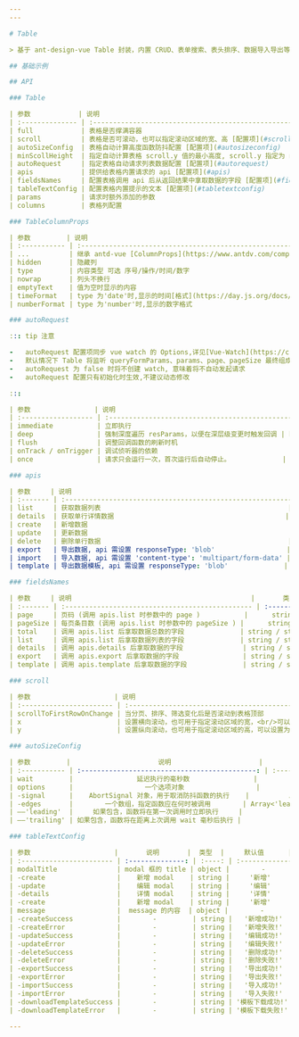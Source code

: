 ```yaml
---
---

# Table

> 基于 ant-design-vue Table 封装，内置 CRUD、表单搜索、表头排序、数据导入导出等功能

## 基础示例

## API

### Table

| 参数            | 说明                                                                        |                  类型                   | 默认值 | 版本 | global |
| :-------------- | :-------------------------------------------------------------------------- | :-------------------------------------: | :----: | :--: | :----: |
| full            | 表格是否撑满容器                                                            |                 boolean                 | false  |  -   |   \*   |
| scroll          | 表格是否可滚动，也可以指定滚动区域的宽、高 [配置项](#scroll)                |                 object                  |   -    |  -   |   \*   |
| autoSizeConfig  | 表格自动计算高度函数防抖配置 [配置项](#autosizeconfig)                      |                 object                  |   -    |  -   |   \*   |
| minScollHeight  | 指定自动计算表格 scroll.y 值的最小高度, scroll.y 指定为 number 时该值不生效 |                 number                  |   50   |  -   |   \*   |
| autoRequest     | 指定表格自动请求列表数据配置 [配置项](#autorequest)                         |             false / object              |   -    |  -   |   \*   |
| apis            | 提供给表格内置请求的 api [配置项](#apis)                                    |                 object                  |   -    |  -   |   -    |
| fieldsNames     | 配置表格调用 api 后从返回结果中拿取数据的字段 [配置项](#fieldsnames)        |                 object                  |   -    |  -   |   \*   |
| tableTextConfig | 配置表格内置提示的文本 [配置项](#tabletextconfig)                           |                 object                  |   -    |  -   |   \*   |
| params          | 请求时额外添加的参数                                                        |                 object                  |   -    |  -   |   -    |
| columns         | 表格列配置                                                                  | [TableColumnProps](#tablecolumnprops)[] |   -    |  -   |   -    |

### TableColumnProps

| 参数         | 说明                                                                           |                                                      类型                                                      | 默认值 | 版本 | global |
| :----------- | :----------------------------------------------------------------------------- | :------------------------------------------------------------------------------------------------------------: | :----: | :--: | :----: |
| ...          | 继承 antd-vue [ColumnProps](https://www.antdv.com/components/table-cn#column)  |                                                       -                                                        |   -    |  -   |   -    |
| hidden       | 隐藏列                                                                         |                                                    boolean                                                     |   -    |  -   |   -    |
| type         | 内容类型 可选 序号/操作/时间/数字                                              |                                    'index' / 'control' / 'date' / 'number'                                     |   -    |  -   |   -    |
| nowrap       | 列头不换行                                                                     |                                                    boolean                                                     |   -    |  -   |   -    |
| emptyText    | 值为空时显示的内容                                                             |                                                 VNode / string                                                 |   -    |  -   |   -    |
| timeFormat   | type 为'date'时,显示的时间[格式](https://day.js.org/docs/zh-CN/display/format) |                                                     string                                                     |   -    |  -   |   -    |
| numberFormat | type 为'number'时,显示的数字格式                                               | [Numeral.format](http://numeraljs.com/#format) / (val:Numeral,local: string/number) => string / number / VNode |   -    |  -   |   -    |

### autoRequest

::: tip 注意

-   autoRequest 配置项同步 vue watch 的 Options,详见[Vue-Watch](https://cn.vuejs.org/api/reactivity-core.html#watch);
-   默认情况下 Table 将监听 queryFormParams、params、page、pageSize 最终组成的参数 resParams 去调用 apis.list, 虽然内部只 watch 了 resParams,但由于依赖问题,apis.list 在发生变化时也会触发数据更新
-   autoRequest 为 false 时将不创建 watch, 意味着将不自动发起请求
-   autoRequest 配置只有初始化时生效,不建议动态修改

:::

| 参数                | 说明                                               |  类型   | 默认值 | 版本 | global |
| :------------------ | :------------------------------------------------- | :-----: | :----: | :--: | :----: |
| immediate           | 立即执行                                           | boolean |  true  |  -   |   \*   |
| deep                | 强制深度遍历 resParams，以便在深层级变更时触发回调 | boolean |   -    |  -   |   \*   |
| flush               | 调整回调函数的刷新时机                             | boolean |   -    |  -   |   \*   |
| onTrack / onTrigger | 调试侦听器的依赖                                   | boolean |   -    |  -   |   \*   |
| once                | 请求只会运行一次，首次运行后自动停止。             | boolean |   -    |  -   |   \*   |

### apis

| 参数     | 说明                                                       |                                类型                                 | 默认值 | 版本 | global |
| :------- | :--------------------------------------------------------- | :-----------------------------------------------------------------: | :----: | :--: | :----: |
| list     | 获取数据列表                                               | (params?:any,config?:AxiosRequestConfig) => Promise\<AxioResponse\> |   -    |  -   |   -    |
| details  | 获取单行详情数据                                           |  (data?:any,config?:AxiosRequestConfig) => Promise\<AxioResponse\>  |   -    |  -   |   -    |
| create   | 新增数据                                                   |  (data?:any,config?:AxiosRequestConfig) => Promise\<AxioResponse\>  |   -    |  -   |   -    |
| update   | 更新数据                                                   |  (data?:any,config?:AxiosRequestConfig) => Promise\<AxioResponse\>  |   -    |  -   |   -    |
| delete   | 删除单行数据                                               | (params?:any,config?:AxiosRequestConfig) => Promise\<AxioResponse\> |   -    |  -   |   -    |
| export   | 导出数据, api 需设置 responseType: 'blob'                  | (params?:any,config?:AxiosRequestConfig) => Promise\<AxioResponse\> |   -    |  -   |   -    |
| import   | 导入数据, api 需设置 'content-type': 'multipart/form-data' |  (data?:any,config?:AxiosRequestConfig) => Promise\<AxioResponse\>  |   -    |  -   |   -    |
| template | 导出数据模板, api 需设置 responseType: 'blob'              | (params?:any,config?:AxiosRequestConfig) => Promise\<AxioResponse\> |   -    |  -   |   -    |

### fieldsNames

| 参数     | 说明                                             |       类型        |   默认值   | 版本 | global |
| :------- | :----------------------------------------------- | :---------------: | :--------: | :--: | :----: |
| page     | 页码 (调用 apis.list 时参数中的 page )           |      string       |   'page'   |  -   |   -    |
| pageSize | 每页条目数 (调用 apis.list 时参数中的 pageSize ) |      string       | 'pageSize' |  -   |   -    |
| total    | 调用 apis.list 后拿取数据总数的字段              | string / string[] |  'total'   |  -   |   -    |
| list     | 调用 apis.list 后拿取数据列表的字段              | string / string[] |   'list'   |  -   |   -    |
| details  | 调用 apis.details 后拿取数据的字段               | string / string[] |   'data'   |  -   |   -    |
| export   | 调用 apis.export 后拿取数据的字段                | string / string[] |   'data'   |  -   |   -    |
| template | 调用 apis.template 后拿取数据的字段              | string / string[] |   'data'   |  -   |   -    |

### scroll

| 参数                     | 说明                                                                                                                                        |              类型               |    默认值     | 版本 | global |
| :----------------------- | :------------------------------------------------------------------------------------------------------------------------------------------ | :-----------------------------: | :-----------: | :--: | :----: |
| scrollToFirstRowOnChange | 当分页、排序、筛选变化后是否滚动到表格顶部                                                                                                  |             boolean             |     false     |  -   |   \*   |
| x                        | 设置横向滚动，也可用于指定滚动区域的宽，<br/>可以设置为像素值，百分比，true 和 'max-content'                                                | string / number / 'max-content' | 'max-content' |  -   |   \*   |
| y                        | 设置纵向滚动，也可用于指定滚动区域的高，可以设置为像素值。<br/>值为'auto'时将自动计算高度，<br/>注意 Table 的父容器需有高度或者为 flex 容器 |    string / number / 'auto'     |    'auto'     |  -   |   \*   |

### autoSizeConfig

| 参数         |                      说明                      |             类型              |    默认值    | 版本 | global |
| :----------- | :--------------------------------------------: | :---------------------------: | :----------: | :--: | :----: |
| wait         |                延迟执行的毫秒数                |            number             |     300      |  -   |   -    |
| options      |                  一个选项对象                  |            object             |      -       |  -   |   -    |
| -signal      |    AbortSignal 对象，用于取消防抖函数的执行    |          AbortSignal          |      -       |  -   |   -    |
| -edges       |        一个数组，指定函数应在何时被调用        | Array<'leading' \ 'trailing'> | ['trailing'] |  -   |   -    |
| ——'leading'  |     如果包含，函数将在第一次调用时立即执行     |               -               |      -       |  -   |   -    |
| ——'trailing' | 如果包含，函数将在距离上次调用 wait 毫秒后执行 |               -               |      -       |  -   |   -    |

### tableTextConfig

| 参数                     |       说明       |  类型  |     默认值      | 版本 | global |
| :----------------------- | :--------------: | :----: | :-------------: | :--: | :----: |
| modalTitle               | modal 框的 title | object |        -        |  -   |   \*   |
| -create                  |    新增 modal    | string |     '新增'      |  -   |   \*   |
| -update                  |    编辑 modal    | string |     '编辑'      |  -   |   \*   |
| -details                 |    详情 modal    | string |     '详情'      |  -   |   \*   |
| -create                  |    新增 modal    | string |     '新增'      |  -   |   \*   |
| message                  |  message 的内容  | object |        -        |  -   |   \*   |
| -createSuccess           |        -         | string |   '新增成功!'   |  -   |   \*   |
| -createError             |        -         | string |   '新增失败!'   |  -   |   \*   |
| -updateSuccess           |        -         | string |   '编辑成功!'   |  -   |   \*   |
| -updateError             |        -         | string |   '编辑失败!'   |  -   |   \*   |
| -deleteSuccess           |        -         | string |   '删除成功!'   |  -   |   \*   |
| -deleteError             |        -         | string |   '删除失败!'   |  -   |   \*   |
| -exportSuccess           |        -         | string |   '导出成功!'   |  -   |   \*   |
| -exportError             |        -         | string |   '导出失败!'   |  -   |   \*   |
| -importSuccess           |        -         | string |   '导入成功!'   |  -   |   \*   |
| -importError             |        -         | string |   '导入失败!'   |  -   |   \*   |
| -downloadTemplateSuccess |        -         | string | '模板下载成功!' |  -   |   \*   |
| -downloadTemplateError   |        -         | string | '模板下载失败!' |  -   |   \*   |

---
```


<script lang="ts" setup>
import { ref,h } from 'vue' 
import Base from '@docs/examples/table/base.vue';
import Test from '@docs/examples/table/test.vue';
import Table from '@examples/table/index.vue';
import {Modal,Button} from 'ant-design-vue';
import { FullscreenOutlined } from '@ant-design/icons-vue';

const open = ref(false)
const click = () => {
    open.value = true
}

</script>

<style module>

</style>
